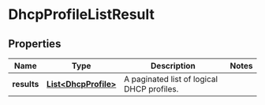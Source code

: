 # DhcpProfileListResult

## Properties
Name | Type | Description | Notes
------------ | ------------- | ------------- | -------------
**results** | [**List&lt;DhcpProfile&gt;**](DhcpProfile.md) | A paginated list of logical DHCP profiles. | 
